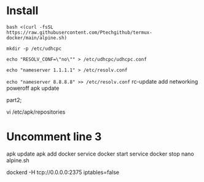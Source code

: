 # Install 

```
bash <(curl -fsSL https://raw.githubusercontent.com/Ptechgithub/termux-docker/main/alpine.sh)
```


``
mkdir -p /etc/udhcpc
``

``
echo "RESOLV_CONF=\"no\"" > /etc/udhcpc/udhcpc.conf
``

``
echo "nameserver 1.1.1.1" > /etc/resolv.conf
``

``
echo "nameserver 8.8.8.8" >> /etc/resolv.conf
``
rc-update add networking
poweroff
apk update


part2;

vi /etc/apk/repositories
# Uncomment line 3
apk update
apk add docker
service docker start
service docker stop
nano alpine.sh

dockerd -H tcp://0.0.0.0:2375 iptables=false



